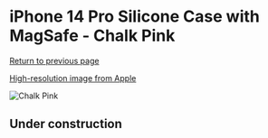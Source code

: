# iPhone 14 Pro Silicone Case with MagSafe - Chalk Pink

[Return to previous page](/iphone_14)

[High-resolution image from Apple](https://store.storeimages.cdn-apple.com/8756/as-images.apple.com/is/MPTH3?wid=4500&hei=4500&fmt=png)

<div style="width: 500px"><img src="/everyphone/MPTH3.png" alt="Chalk Pink"></div>

## Under construction
